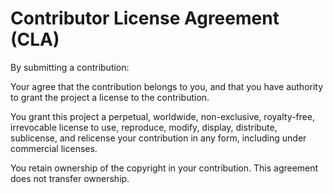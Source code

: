 # Contributor License Agreement (CLA)

By submitting a contribution:

Your agree that the contribution belongs to you, and that you have authority to grant the project a license to the contribution.

You grant this project a perpetual, worldwide, non-exclusive, royalty-free, irrevocable license to use, reproduce, modify, display, distribute, sublicense, and relicense your contribution in any form, including under commercial licenses.

You retain ownership of the copyright in your contribution. This agreement does not transfer ownership.